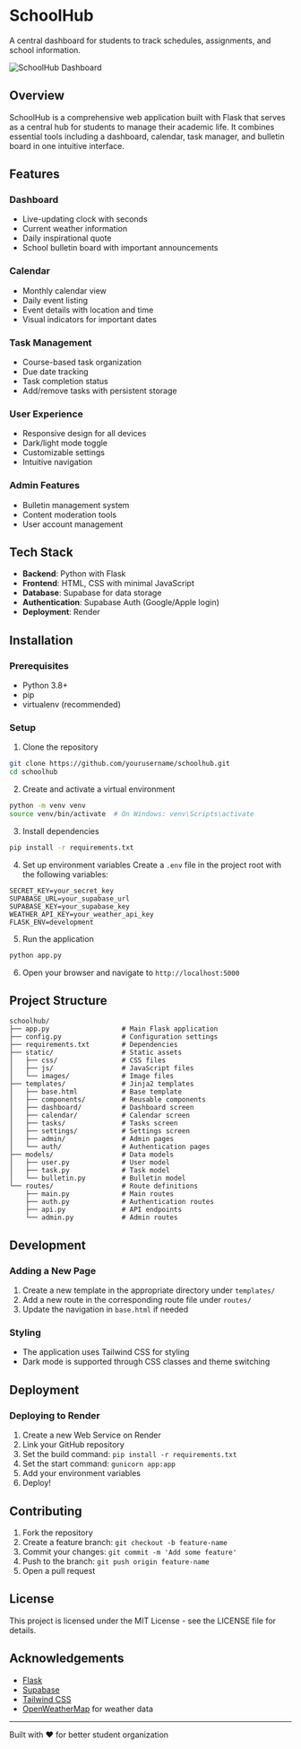 # SchoolHub

A central dashboard for students to track schedules, assignments, and school information.

![SchoolHub Dashboard](https://via.placeholder.com/800x450?text=SchoolHub+Dashboard)

## Overview

SchoolHub is a comprehensive web application built with Flask that serves as a central hub for students to manage their academic life. It combines essential tools including a dashboard, calendar, task manager, and bulletin board in one intuitive interface.

## Features

### Dashboard
- Live-updating clock with seconds
- Current weather information
- Daily inspirational quote
- School bulletin board with important announcements

### Calendar
- Monthly calendar view
- Daily event listing
- Event details with location and time
- Visual indicators for important dates

### Task Management
- Course-based task organization
- Due date tracking
- Task completion status
- Add/remove tasks with persistent storage

### User Experience
- Responsive design for all devices
- Dark/light mode toggle
- Customizable settings
- Intuitive navigation

### Admin Features
- Bulletin management system
- Content moderation tools
- User account management

## Tech Stack

- **Backend**: Python with Flask
- **Frontend**: HTML, CSS with minimal JavaScript
- **Database**: Supabase for data storage
- **Authentication**: Supabase Auth (Google/Apple login)
- **Deployment**: Render

## Installation

### Prerequisites
- Python 3.8+
- pip
- virtualenv (recommended)

### Setup

1. Clone the repository
```bash
git clone https://github.com/yourusername/schoolhub.git
cd schoolhub
```

2. Create and activate a virtual environment
```bash
python -m venv venv
source venv/bin/activate  # On Windows: venv\Scripts\activate
```

3. Install dependencies
```bash
pip install -r requirements.txt
```

4. Set up environment variables
Create a `.env` file in the project root with the following variables:
```
SECRET_KEY=your_secret_key
SUPABASE_URL=your_supabase_url
SUPABASE_KEY=your_supabase_key
WEATHER_API_KEY=your_weather_api_key
FLASK_ENV=development
```

5. Run the application
```bash
python app.py
```

6. Open your browser and navigate to `http://localhost:5000`

## Project Structure

```
schoolhub/
├── app.py                  # Main Flask application
├── config.py               # Configuration settings
├── requirements.txt        # Dependencies
├── static/                 # Static assets
│   ├── css/                # CSS files
│   ├── js/                 # JavaScript files
│   └── images/             # Image files
├── templates/              # Jinja2 templates
│   ├── base.html           # Base template
│   ├── components/         # Reusable components
│   ├── dashboard/          # Dashboard screen
│   ├── calendar/           # Calendar screen
│   ├── tasks/              # Tasks screen
│   ├── settings/           # Settings screen
│   ├── admin/              # Admin pages
│   └── auth/               # Authentication pages
├── models/                 # Data models
│   ├── user.py             # User model
│   ├── task.py             # Task model
│   └── bulletin.py         # Bulletin model
└── routes/                 # Route definitions
    ├── main.py             # Main routes
    ├── auth.py             # Authentication routes
    ├── api.py              # API endpoints
    └── admin.py            # Admin routes
```

## Development

### Adding a New Page

1. Create a new template in the appropriate directory under `templates/`
2. Add a new route in the corresponding route file under `routes/`
3. Update the navigation in `base.html` if needed

### Styling

- The application uses Tailwind CSS for styling
- Dark mode is supported through CSS classes and theme switching

## Deployment

### Deploying to Render

1. Create a new Web Service on Render
2. Link your GitHub repository
3. Set the build command: `pip install -r requirements.txt`
4. Set the start command: `gunicorn app:app`
5. Add your environment variables
6. Deploy!

## Contributing

1. Fork the repository
2. Create a feature branch: `git checkout -b feature-name`
3. Commit your changes: `git commit -m 'Add some feature'`
4. Push to the branch: `git push origin feature-name`
5. Open a pull request

## License

This project is licensed under the MIT License - see the LICENSE file for details.

## Acknowledgements

- [Flask](https://flask.palletsprojects.com/)
- [Supabase](https://supabase.io/)
- [Tailwind CSS](https://tailwindcss.com/)
- [OpenWeatherMap](https://openweathermap.org/) for weather data

---

Built with ❤️ for better student organization
